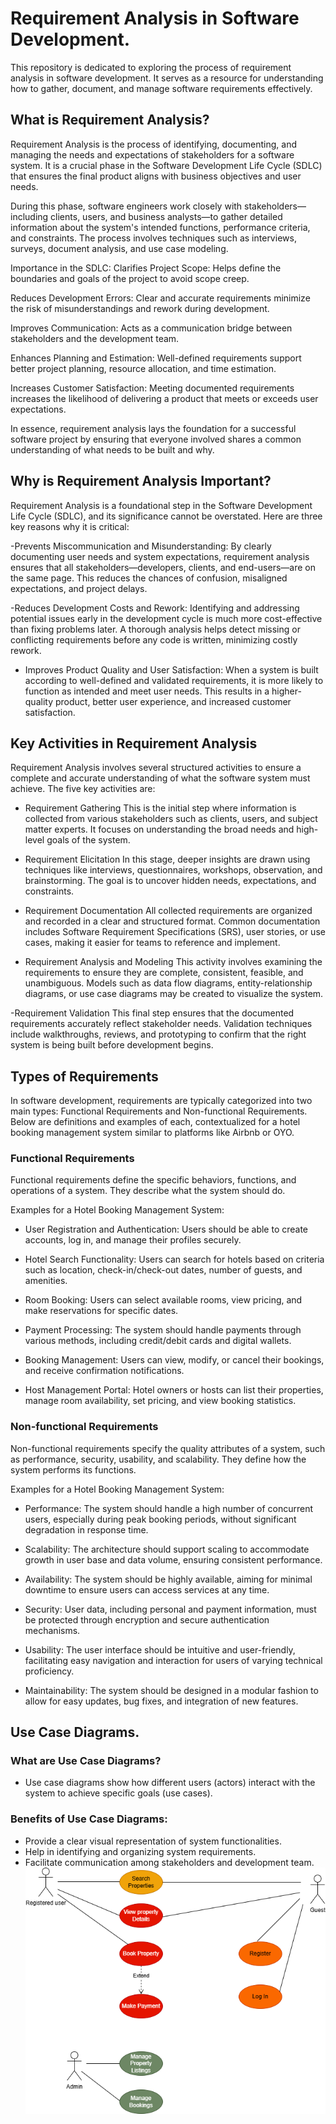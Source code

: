 # Requirement Analysis in Software Development.
This repository is dedicated to exploring the process of requirement analysis in software development. It serves as a resource for understanding how to gather, document, and manage software requirements effectively.

## What is Requirement Analysis?
Requirement Analysis is the process of identifying, documenting, and managing the needs and expectations of stakeholders for a software system. It is a crucial phase in the Software Development Life Cycle (SDLC) that ensures the final product aligns with business objectives and user needs.

During this phase, software engineers work closely with stakeholders—including clients, users, and business analysts—to gather detailed information about the system's intended functions, performance criteria, and constraints. The process involves techniques such as interviews, surveys, document analysis, and use case modeling.

Importance in the SDLC:
Clarifies Project Scope: Helps define the boundaries and goals of the project to avoid scope creep.

Reduces Development Errors: Clear and accurate requirements minimize the risk of misunderstandings and rework during development.

Improves Communication: Acts as a communication bridge between stakeholders and the development team.

Enhances Planning and Estimation: Well-defined requirements support better project planning, resource allocation, and time estimation.

Increases Customer Satisfaction: Meeting documented requirements increases the likelihood of delivering a product that meets or exceeds user expectations.

In essence, requirement analysis lays the foundation for a successful software project by ensuring that everyone involved shares a common understanding of what needs to be built and why.


## Why is Requirement Analysis Important?
Requirement Analysis is a foundational step in the Software Development Life Cycle (SDLC), and its significance cannot be overstated. Here are three key reasons why it is critical:

-Prevents Miscommunication and Misunderstanding:
By clearly documenting user needs and system expectations, requirement analysis ensures that all stakeholders—developers, clients, and end-users—are on the same page. This reduces the chances of confusion, misaligned expectations, and project delays.

-Reduces Development Costs and Rework:
Identifying and addressing potential issues early in the development cycle is much more cost-effective than fixing problems later. A thorough analysis helps detect missing or conflicting requirements before any code is written, minimizing costly rework.

- Improves Product Quality and User Satisfaction:
When a system is built according to well-defined and validated requirements, it is more likely to function as intended and meet user needs. This results in a higher-quality product, better user experience, and increased customer satisfaction.

## Key Activities in Requirement Analysis
Requirement Analysis involves several structured activities to ensure a complete and accurate understanding of what the software system must achieve. The five key activities are:

- Requirement Gathering
This is the initial step where information is collected from various stakeholders such as clients, users, and subject matter experts. It focuses on understanding the broad needs and high-level goals of the system.

- Requirement Elicitation
In this stage, deeper insights are drawn using techniques like interviews, questionnaires, workshops, observation, and brainstorming. The goal is to uncover hidden needs, expectations, and constraints.

- Requirement Documentation
All collected requirements are organized and recorded in a clear and structured format. Common documentation includes Software Requirement Specifications (SRS), user stories, or use cases, making it easier for teams to reference and implement.

- Requirement Analysis and Modeling
This activity involves examining the requirements to ensure they are complete, consistent, feasible, and unambiguous. Models such as data flow diagrams, entity-relationship diagrams, or use case diagrams may be created to visualize the system.

-Requirement Validation
This final step ensures that the documented requirements accurately reflect stakeholder needs. Validation techniques include walkthroughs, reviews, and prototyping to confirm that the right system is being built before development begins.

## Types of Requirements
In software development, requirements are typically categorized into two main types: Functional Requirements and Non-functional Requirements. Below are definitions and examples of each, contextualized for a hotel booking management system similar to platforms like Airbnb or OYO.

### Functional Requirements
Functional requirements define the specific behaviors, functions, and operations of a system. They describe what the system should do.

Examples for a Hotel Booking Management System:

- User Registration and Authentication:
Users should be able to create accounts, log in, and manage their profiles securely.

- Hotel Search Functionality:
Users can search for hotels based on criteria such as location, check-in/check-out dates, number of guests, and amenities.

- Room Booking:
Users can select available rooms, view pricing, and make reservations for specific dates.

- Payment Processing:
The system should handle payments through various methods, including credit/debit cards and digital wallets.

- Booking Management:
Users can view, modify, or cancel their bookings, and receive confirmation notifications.

- Host Management Portal:
Hotel owners or hosts can list their properties, manage room availability, set pricing, and view booking statistics.

### Non-functional Requirements
Non-functional requirements specify the quality attributes of a system, such as performance, security, usability, and scalability. They define how the system performs its functions.

Examples for a Hotel Booking Management System:

- Performance:
The system should handle a high number of concurrent users, especially during peak booking periods, without significant degradation in response time.

- Scalability:
The architecture should support scaling to accommodate growth in user base and data volume, ensuring consistent performance.

- Availability:
The system should be highly available, aiming for minimal downtime to ensure users can access services at any time.

- Security:
User data, including personal and payment information, must be protected through encryption and secure authentication mechanisms.

- Usability:
The user interface should be intuitive and user-friendly, facilitating easy navigation and interaction for users of varying technical proficiency.

- Maintainability:
The system should be designed in a modular fashion to allow for easy updates, bug fixes, and integration of new features.

## Use Case Diagrams.
### What are Use Case Diagrams?
 - Use case diagrams show how different users (actors) interact with the system to achieve specific goals (use cases).
### Benefits of Use Case Diagrams:
 - Provide a clear visual representation of system functionalities.
 - Help in identifying and organizing system requirements.
 - Facilitate communication among stakeholders and development team.
![Use Case Image](alx-booking-uc.png)

